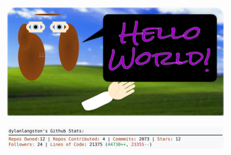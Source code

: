 <!-- 
Version 2.0.195
Built Wed Jan 29 2025 05:07:01 GMT+0000 (Coordinated Universal Time)
-->

<h1 align="center">
  <a href="https://github.com/dylanlangston/dylanlangston/tree/master/src" title="Click to View Source">
    <picture width="100%" alt="Dylan">
      <source media="(prefers-color-scheme: dark)" srcset="dylan-dark.svg?version=2.0.195">
      <img src="dylan-light.svg?version=2.0.195" alt="Dylan">
    </picture>
  </a>
</h1>

<div align="center">
  <picture width="100%" alt="Profile Info and Stats">
    <source media="(prefers-color-scheme: dark)" srcset="stats-dark.svg?version=2.0.195">
    <img src="stats-light.svg?version=2.0.195" alt="Profile Info and Stats">
  </picture>
</div>
